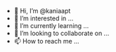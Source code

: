 - 👋 Hi, I’m @kaniaapt
- 👀 I’m interested in ...
- 🌱 I’m currently learning ...
- 💞️ I’m looking to collaborate on ...
- 📫 How to reach me ...

<!---
kaniaapt/kaniaapt is a ✨ special ✨ repository because its `README.md` (this file) appears on your GitHub profile.
You can click the Preview link to take a look at your changes.
--->
